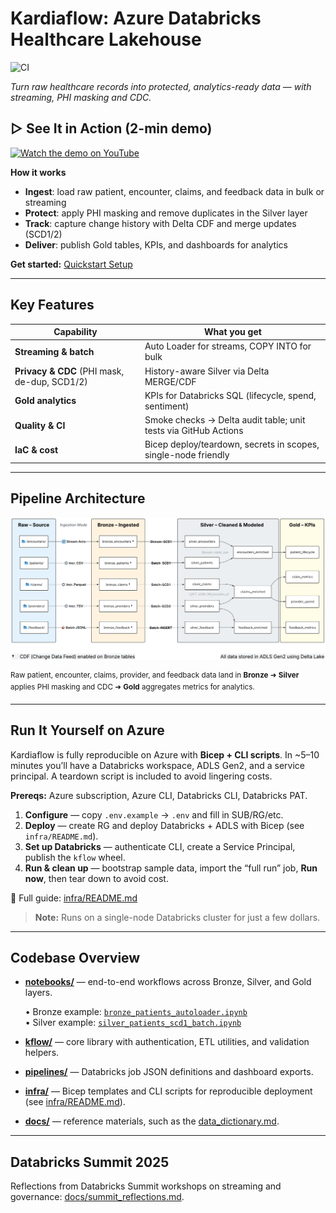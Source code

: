# **Kardiaflow: Azure Databricks Healthcare Lakehouse**
![CI](https://github.com/moveeleven-data/kardiaflow/actions/workflows/ci.yml/badge.svg)

*Turn raw healthcare records into protected, analytics-ready data — with streaming, PHI masking and CDC.*

## ▷ See It in Action (2-min demo)

<a href="https://youtu.be/YPaAU44Tdvw" target="_blank">
  <img src="https://img.youtube.com/vi/YPaAU44Tdvw/hqdefault.jpg" width="520" alt="Watch the demo on YouTube">
</a>

**How it works**  
- **Ingest**: load raw patient, encounter, claims, and feedback data in bulk or streaming  
- **Protect**: apply PHI masking and remove duplicates in the Silver layer  
- **Track**: capture change history with Delta CDF and merge updates (SCD1/2)  
- **Deliver**: publish Gold tables, KPIs, and dashboards for analytics

**Get started:** [Quickstart Setup](#run-it-yourself-on-azure)  

---

## Key Features

| Capability | What you get                                             |
|---|----------------------------------------------------------|
| **Streaming & batch** | Auto Loader for streams, COPY INTO for bulk |
| **Privacy & CDC** (PHI mask, de-dup, SCD1/2) | History-aware Silver via Delta MERGE/CDF               |
| **Gold analytics** | KPIs for Databricks SQL (lifecycle, spend, sentiment) |
| **Quality & CI** | Smoke checks → Delta audit table; unit tests via GitHub Actions |
| **IaC & cost** | Bicep deploy/teardown, secrets in scopes, single-node friendly |

---

## Pipeline Architecture

![Kardiaflow Architecture](docs/assets/kflow_lineage_3.png)

<sup>Raw patient, encounter, claims, provider, and feedback data land in **Bronze** ➜ **Silver** applies PHI masking and CDC ➜ **Gold** aggregates metrics for analytics.</sup>

---

## Run It Yourself on Azure

Kardiaflow is fully reproducible on Azure with **Bicep + CLI scripts**. In ~5–10 minutes you’ll have a Databricks workspace, ADLS Gen2, and a service principal. A teardown script is included to avoid lingering costs.

**Prereqs:** Azure subscription, Azure CLI, Databricks CLI, Databricks PAT.

1) **Configure** — copy `.env.example` → `.env` and fill in SUB/RG/etc.  
2) **Deploy** — create RG and deploy Databricks + ADLS with Bicep (see `infra/README.md`).  
3) **Set up Databricks** — authenticate CLI, create a Service Principal, publish the `kflow` wheel.  
4) **Run & clean up** — bootstrap sample data, import the “full run” job, **Run now**, then tear down to avoid cost.

🔗 Full guide: [infra/README.md](infra/README.md)  
> **Note:** Runs on a single-node Databricks cluster for just a few dollars.

---

## Codebase Overview

- **[notebooks/](notebooks/)** — end-to-end workflows across Bronze, Silver, and Gold layers.

  • Bronze example: [`bronze_patients_autoloader.ipynb`](notebooks/00_bronze/encounters/bronze_patients_autoloader.ipynb)  
  • Silver example: [`silver_patients_scd1_batch.ipynb`](notebooks/01_silver/encounters/silver_patients_scd1_batch.ipynb)

- **[kflow/](kflow/)** — core library with authentication, ETL utilities, and validation helpers.

- **[pipelines/](pipelines/)** — Databricks job JSON definitions and dashboard exports.

- **[infra/](infra/)** — Bicep templates and CLI scripts for reproducible deployment (see [infra/README.md](infra/README.md)). 

- **[docs/](docs/)** — reference materials, such as the [data_dictionary.md](docs/data_dictionary.md). 

---

## Databricks Summit 2025

Reflections from Databricks Summit workshops on streaming and governance:  [docs/summit_reflections.md](docs/summit_reflections.md).